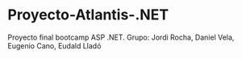 # Proyecto-Atlantis-.NET
Proyecto final bootcamp ASP .NET.
Grupo: Jordi Rocha, Daniel Vela, Eugenio Cano, Eudald Lladó
